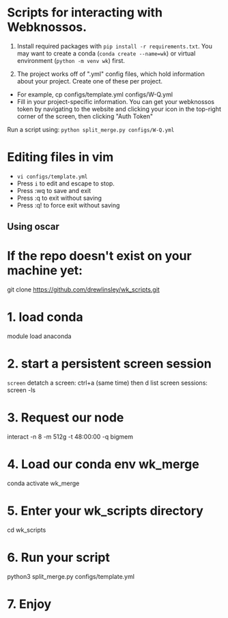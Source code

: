 # Scripts for interacting with Webknossos.

1. Install required packages with `pip install -r requirements.txt`. You may want to create a conda (`conda create --name=wk`) or virtual environment (`python -m venv wk`) first.

2. The project works off of ".yml" config files, which hold information about your project. Create one of these per project.
- For example, cp configs/template.yml configs/W-Q.yml
- Fill in your project-specific information. You can get your webknossos token by navigating to the website and clicking your icon in the top-right corner of the screen, then clicking "Auth Token"

Run a script using: `python split_merge.py configs/W-Q.yml`

# Editing files in vim
- `vi configs/template.yml`
- Press `i` to edit and escape to stop.
- Press :wq to save and exit
- Press :q to exit without saving
- Press :q! to force exit without saving 

##  Using oscar
# If the repo doesn't exist on your machine yet:
git clone https://github.com/drewlinsley/wk_scripts.git

# 1. load conda
module load anaconda

# 2. start a persistent screen session
`screen`
detatch a screen: ctrl+a (same time) then d
list screen sessions: screen -ls

# 3. Request our node
interact -n 8 -m 512g -t 48:00:00 -q bigmem

# 4. Load our conda env wk_merge
conda activate wk_merge

# 5. Enter your wk_scripts directory
cd wk_scripts

# 6. Run your script
python3 split_merge.py configs/template.yml

# 7. Enjoy
